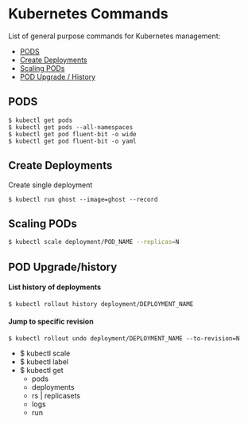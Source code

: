 # Kubernetes Commands

List of general purpose commands for Kubernetes management:

- [PODS](#pods)
- [Create Deployments](#create-deployments)
- [Scaling PODs](#scaling-pods)
- [POD Upgrade / History](#pod-upgrade-history)

## PODS

```
$ kubectl get pods
$ kubectl get pods --all-namespaces
$ kubectl get pod fluent-bit -o wide
$ kubectl get pod fluent-bit -o yaml
```

## Create Deployments

Create single deployment

```
$ kubectl run ghost --image=ghost --record
```

## Scaling PODs

```bash
$ kubectl scale deployment/POD_NAME --replicas=N
```

## POD Upgrade/history

#### List history of deployments

```
$ kubectl rollout history deployment/DEPLOYMENT_NAME
```

#### Jump to specific revision

```
$ kubectl rollout undo deployment/DEPLOYMENT_NAME --to-revision=N
```
- $ kubectl scale
- $ kubectl label
- $ kubectl get 
  - pods
  - deployments
  - rs | replicasets
  - logs
  - run 

